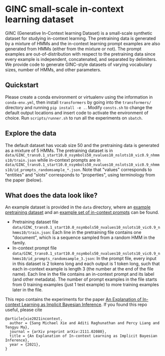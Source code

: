 # GINC small-scale in-context learning dataset

GINC (Generative In-Context learning Dataset) is a small-scale synthetic dataset for studying in-context learning.
The pretraining data is generated by a mixture of HMMs and the in-context learning prompt examples are also generated from HMMs (either from the mixture or not).
The prompt examples are out-of-distribution with respect to the pretraining data since every example is independent, concatenated, and separated by delimiters.
We provide code to generate GINC-style datasets of varying vocabulary sizes, number of HMMs, and other parameters.


## Quickstart
Please create a conda environment or virtualenv using the information in `conda-env.yml`, then install `transformers` by going into the `transformers/` directory and running `pip install -e .`.
Modify `consts.sh` to change the default output locations and insert code to activate the environment of choice.
Run `scripts/runner.sh` to run all the experiments on `sbatch`.

## Explore the data
The default dataset has vocab size 50 and the pretraining data is generated as a mixture of 5 HMMs.
The pretraining dataset is in `data/GINC_trans0.1_start10.0_nsymbols50_nvalues10_nslots10_vic0.9_nhmms10/train.json`
while in-context prompts are in `data/GINC_trans0.1_start10.0_nsymbols50_nvalues10_nslots10_vic0.9_nhmms10/id_prompts_randomsample_*.json`.
Note that "values" corresponds to "entities" and "slots" corresponds to "properties", using terminology from the paper (below).

## What does the data look like?
An example dataset is provided in the `data` directory, where an [example pretraining dataset](https://raw.githubusercontent.com/p-lambda/incontext-learning/main/data/GINC_trans0.1_start10.0_nsymbols50_nvalues10_nslots10_vic0.9_nhmms10/train.json) and an [example set of in-context prompts](https://raw.githubusercontent.com/p-lambda/incontext-learning/main/data/GINC_trans0.1_start10.0_nsymbols50_nvalues10_nslots10_vic0.9_nhmms10/id_prompts_randomsample_3.json) can be found.

- Pretraining dataset file `data/GINC_trans0.1_start10.0_nsymbols50_nvalues10_nslots10_vic0.9_nhmms10/train.json`: Each line in the pretraining file contains one "document", which is a sequence sampled from a random HMM in the family.
- In-context prompt file `data/GINC_trans0.1_start10.0_nsymbols50_nvalues10_nslots10_vic0.9_nhmms10/id_prompts_randomsample_3.json`: In the prompt file, every input in this dataset is 2 tokens long and each output is 1 token long, such that each in-context example is length 3 (the number at the end of the file name). Each line in the file contains an in-context prompt and its label (and other metadata). The number of prompt examples in the file starts from 0 training examples (just 1 test example) to more training examples later in the file.

This repo contains the experiments for the paper [An Explanation of In-context Learning as Implicit Bayesian Inference](https://arxiv.org/abs/2111.02080). If you found this repo useful, please cite
```
@article{xie2021incontext,
  author = {Sang Michael Xie and Aditi Raghunathan and Percy Liang and Tengyu Ma},
  journal = {arXiv preprint arXiv:2111.02080},
  title = {An Explanation of In-context Learning as Implicit Bayesian Inference},
  year = {2021},
}
```


